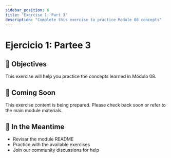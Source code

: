 ```yaml
---
sidebar_position: 6
title: "Exercise 1: Part 3"
description: "Complete this exercise to practice Module 08 concepts"
---
```


# Ejercicio 1: Partee 3

## 🎯 Objectives

This exercise will help you practice the concepts learned in Módulo 08.

## 📝 Coming Soon

This exercise content is being prepared. Please check back soon or refer to the main module materials.

## 🚀 In the Meantime

- Revisar the module README
- Practice with the available exercises
- Join our community discussions for help

